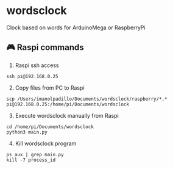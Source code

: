 # wordsclock
Clock based on words for ArduinoMega or RaspberryPi

## 🎮 Raspi commands

 1.  Raspi ssh access
```
ssh pi@192.168.0.25
```

 2. Copy files from PC to Raspi
```
scp /Users/imanolpadillo/Documents/wordsclock/raspberry/*.* pi@192.168.0.25:/home/pi/Documents/wordsclock
````

 3. Execute wordsclock manually from Raspi
```
cd /home/pi/Documents/wordsclock
python3 main.py
```

 4. Kill wordsclock program
```
ps aux | grep main.py
kill -7 process_id
```